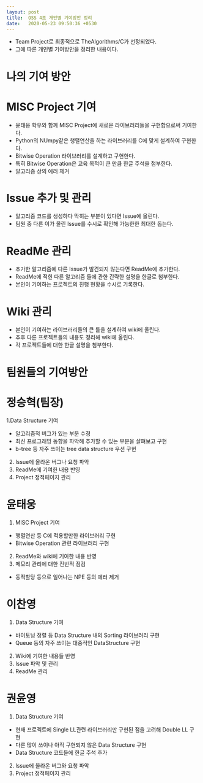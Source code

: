 ```yaml
---
layout: post
title:  OSS 4조 개인별 기여방안 정리
date:   2020-05-23 09:50:36 +0530
---
```

* Team Project로 최종적으로 TheAlgorithms/C가 선정되었다.
* 그에 따른 개인별 기여방안을 정리한 내용이다.

# 나의 기여 방안

# MISC Project 기여
* 윤태웅 학우와 함께 MISC Project에 새로운 라이브러리들을 구현함으로써 기여한다.
* Python의 NUmpy같은 행렬연산을 하는 라이브러리를 C에 맞게 설계하여 구현한다.
* Bitwise Operation 라이브러리를 설계하고 구현한다.
* 특히 Bitwise Operation은 교육 목적이 큰 만큼 한글 주석을 첨부한다.
* 알고리즘 상의 에러 제거

# Issue 추가 및 관리
* 알고리즘 코드를 생성하다 막히는 부분이 있다면 Issue에 올린다.
* 팀원 중 다른 이가 올린 Issue를 수시로 확인해 가능한한 최대한 돕는다.

# ReadMe 관리
* 추가한 알고리즘에 다른 Issue가 발견되지 않는다면 ReadMe에 추가한다.
* ReadMe에 적힌 다른 알고리즘 들에 관한 간략한 설명을 한글로 첨부한다.
* 본인이 기여하는 프로젝트의 진행 현황을 수시로 기록한다.

# Wiki 관리
* 본인이 기여하는 라이브러리들의 큰 틀을 설계하여 wiki에 올린다.
* 추후 다른 프로젝트들의 내용도 정리해 wiki에 올린다.
* 각 프로젝트들에 대한 한글 설명을 첨부한다.


# 팀원들의 기여방안

# 정승혁(팀장)
1.Data Structure 기여
 * 알고리즘적 버그가 있는 부분 수정
 * 최신 프로그래밍 동향을 파악해 추가할 수 있는 부분을 살펴보고 구현
 * b-tree 등 자주 쓰이는 tree data structure 우선 구현
2. Issue에 올라온 버그나 요청 파악
3. ReadMe에 기여한 내용 반영
4. Project 정적페이지 관리

# 윤태웅
1. MISC Project 기여
 * 행렬연산 등 C에 적용할만한 라이브러리 구현
 * Bitwise Operation 관련 라이브러리 구현
2. ReadMe와 wiki에 기여한 내용 반영
3. 메모리 관리에 대한 전반적 점검
 * 동적할당 등으로 일어나는 NPE 등의 에러 제거


# 이찬영
1. Data Structure 기여
 * 바이토닝 정렬 등 Data Structure 내의 Sorting 라이브러리 구현
 * Queue 등의 자주 쓰이는 대중적인 DataStructure 구현
2. Wiki에 기여한 내용들 반영
3. Issue 파악 및 관리
4. ReadMe 관리


# 권윤영
1. Data Structure 기여
 * 현재 프로젝트에 Single LL관련 라이브러리만 구현된 점을 고려해 Double LL 구현
 * 다른 많이 쓰이나 아직 구현되지 않은 Data Structure 구현
 * Data Structure 코드들에 한글 주석 추가
2. Issue에 올라온 버그와 요청 파악
3. Project 정적페이지 관리
